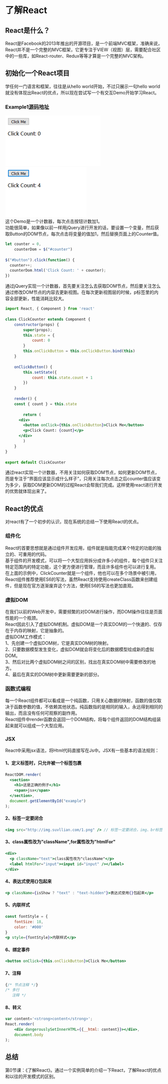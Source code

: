 # 了解React
## React是什么？
React是Facebook的2013年推出的开源项目，是一个前端MVC框架，准确来说，React并不是一个完整的MVC框架，它更专注于VIEW（视图）层，需要配合社区中的一些库，如React-router、Redux等等才算是一个完整的MVC架构。  

## 初始化一个React项目
学任何一门语言和框架，往往是从hello world开始，不过只展示一句hello world就没有体现出React的优点，所以现在尝试写一个有交互Demo开始学习React。

### Example1[源码地址](./example)
![before](./1.png)
![after](./2.png)  
这个Demo是一个计数器，每次点击按钮计数加1。  
功能很简单，如果像以前一样用jQuery进行开发的话，要设置一个变量，然后获取Button的DOM节点，每次点击将变量的值加1，然后替换页面上的Counter值。
``` javascript
let counter = 0,
    counterDom = $("#counter")

$("#button").click(function() {
  counter++;
  counterDom.html('Click Count: ' + counter);
})
```
通过jQuery实现一个计数器，首先要关注怎么去获取DOM节点，然后要关注怎么通过修改DOM节点的内容去更新视图。在每次更新视图层的时候，p标签里的内容全部更新，性能消耗比较大。
``` jsx
import React, { Component } from 'react'

class ClickCounter extends Component {
	constructor(props) {
		super(props);
		this.state = {
			count: 0
		}
		this.onClickButton = this.onClickButton.bind(this)
	}

	onClickButton() {
		this.setState({
			count: this.state.count + 1
		})
	}

	render() {
    const { count } = this.state

		return (
      <div>
        <button onClick={this.onClickButton}>Click Me</button>
        <p>Click Count: {count}</p>
      </div>
		)
	}
}

export default ClickCounter
```
通过react实现一个计数器，不用关注如何获取DOM节点，如何更新DOM节点，而是专注于“界面应该显示成什么样子”，只用关注每次点击之后counter值应该变为多少，获取DOM更新DOM的过程React会帮我们完成。这样使用react进行开发的优势就体现出来了。

## React的优点
对react有了一个初步的认识，现在系统的总结一下使用React的优点。  

### 组件化 
React的首要思想就是通过组件开发应用，组件就是指能完成某个特定的功能的独立的、可重用的代码。  
基于组件的开发模式，可以将一个大型应用拆分成许多小的组件，每个组件只关注特定范围内的特定功能，这个更方便进行管理，而且许多组件也可以进行复用。  
在上面的示例中，ClickCounter就是一个组件，他也可以在多个场景中被引用，React组件推荐使用ES6的写法，虽然React支持使用createClass函数来创建组件，但是现在官方逐渐废弃这个方法，使用ES6的写法也更加直观。

### 虚拟DOM  
在我们以前的Web开发中，需要频繁的对DOM进行操作，而DOM操作往往是页面性能的一个瓶颈。  
React因此引入了虚拟DOM机制。虚拟DOM是一个真实DOM的一个快速的、仅存在于内存的映射，它是抽象的。   
虚拟DOM工作模式：  
1、先创建一个虚拟DOM树，它是真实DOM树的映射。  
2、只要数据模型发生变化，虚拟DOM就会将变化后的数据模型绘成新的虚拟DOM。  
3、然后对比两个虚拟DOM树之间的区别，找出在真实DOM树中需要修改的地方。  
4、最后在真实的DOM树中更新需要更新的部分。  

### 函数式编程
每一个React组件都可以看成是一个纯函数，只用关心数据的映射，函数的值仅取决于函数参数的值，不依赖其他状态。纯函数指的是相同的输入，永远得到相同的输出，而且没有任何可观察的副作用。  
React组件中render函数会返回一个DOM结构，将每个组件返回的DOM结构组装起来就可以组成一个大型应用。

### JSX
React中采用jsx语法，将Html代码直接写在Js中。JSX有一些基本的语法规则：  
#### 1、定义标签时，只允许被一个标签包裹
``` jsx
ReactDOM.render(
  <section>
    <h1>这是正确的例子</h1>
    <span>jsx</span>
  </section>,
  document.getElementById("example")
);
```
#### 2、标签一定要闭合  
``` jsx
<img src="http://img.suvllian.com/1.png" /> // 标签一定要闭合，img、br标签最后加上斜杠进行闭合
```
#### 3、class属性改为"className",for属性改为"htmlFor"
``` jsx
<div>
  <p className="text">class属性改为"className"</p>
  <label htmlFor="input"><input id="input" /></label>
</div>
```
#### 4、表达式使用{}包起来
``` jsx
<p className={isShow ? "text" : "text-hidden"}>表达式使用{}包起来</p>
```
#### 5、内联样式
``` jsx
const fontStyle = {
    fontSize: 18,
    color: '#000'
}
<p style={fontStyle}>内联样式</p>
```
#### 6、绑定事件
``` jsx
<button onClick={this.onClickButton}>Click Me</button>
```
#### 7、注释
``` jsx
{/* 节点注释 */}
/* 多行
   注释 */
```
#### 8、转义
``` jsx
var content='<strong>content</strong>';    
React.render(
    <div dangerouslySetInnerHTML={{__html: content}}></div>,
    document.body
);
```

## 总结 
第0节课：《了解React》。通过一个实例简单的介绍一下React，了解React的优点和以往的开发模式的区别。
